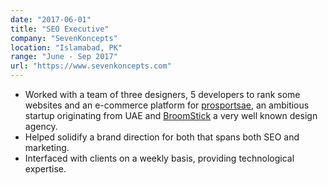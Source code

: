 ```yaml
---
date: "2017-06-01"
title: "SEO Executive"
company: "SevenKoncepts"
location: "Islamabad, PK"
range: "June - Sep 2017"
url: "https://www.sevenkoncepts.com"
---
```


- Worked with a team of three designers, 5 developers to rank some websites and an e-commerce platform for [prosportsae](https://prosportsae.com), an ambitious startup originating from UAE and [BroomStick](https://broomstick.ae) a very well known design agency.
- Helped solidify a brand direction for both that spans both SEO and marketing.
- Interfaced with clients on a weekly basis, providing technological expertise.
